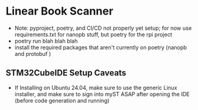 # Linear Book Scanner

- Note: pyproject, poetry, and CI/CD not properly yet setup; for now use requirements.txt for nanopb stuff, but poetry for the rpi project
- poetry run blah blah blah
- install the required packages that aren't currently on poetry (nanopb and protobuf )

## STM32CubeIDE Setup Caveats
- If Installing on Ubuntu 24.04, make sure to use the generic Linux installer, and make sure to sign into myST ASAP after opening the IDE (before code generation and running)


